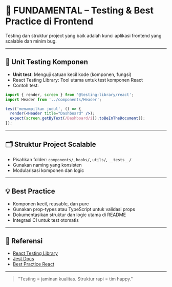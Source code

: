 # 🧱 FUNDAMENTAL – Testing & Best Practice di Frontend

Testing dan struktur project yang baik adalah kunci aplikasi frontend yang scalable dan minim bug.

---

## 🧪 Unit Testing Komponen

- **Unit test**: Menguji satuan kecil kode (komponen, fungsi)
- React Testing Library: Tool utama untuk test komponen React
- Contoh test:

```jsx
import { render, screen } from '@testing-library/react';
import Header from '../components/Header';

test('menampilkan judul', () => {
  render(<Header title="Dashboard" />);
  expect(screen.getByText(/Dashboard/i)).toBeInTheDocument();
});
```

---

## 🗂️ Struktur Project Scalable

- Pisahkan folder: `components/`, `hooks/`, `utils/`, `__tests__/`
- Gunakan naming yang konsisten
- Modularisasi komponen dan logic

---

## 💡 Best Practice

- Komponen kecil, reusable, dan pure
- Gunakan prop-types atau TypeScript untuk validasi props
- Dokumentasikan struktur dan logic utama di README
- Integrasi CI untuk test otomatis

---

## 🔗 Referensi
- [React Testing Library](https://testing-library.com/docs/react-testing-library/intro/)
- [Jest Docs](https://jestjs.io/)
- [Best Practice React](https://react.dev/learn/thinking-in-react)

---

> "Testing = jaminan kualitas. Struktur rapi = tim happy." 